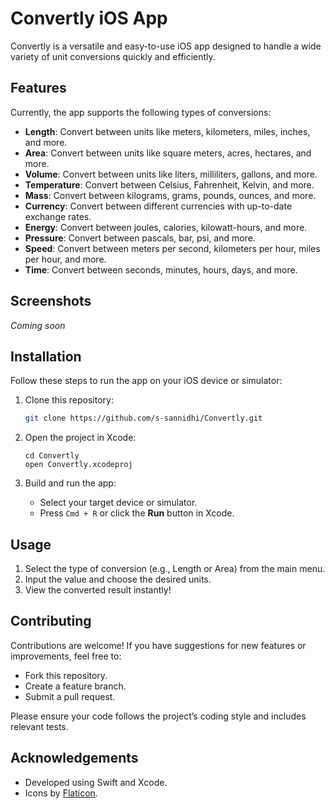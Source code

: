 # Convertly iOS App

Convertly is a versatile and easy-to-use iOS app designed to handle a wide variety of unit conversions quickly and efficiently.

## Features

Currently, the app supports the following types of conversions:

- **Length**: Convert between units like meters, kilometers, miles, inches, and more.
- **Area**: Convert between units like square meters, acres, hectares, and more.
- **Volume**: Convert between units like liters, milliliters, gallons, and more.
- **Temperature**: Convert between Celsius, Fahrenheit, Kelvin, and more.
- **Mass**: Convert between kilograms, grams, pounds, ounces, and more.
- **Currency**: Convert between different currencies with up-to-date exchange rates.
- **Energy**: Convert between joules, calories, kilowatt-hours, and more.
- **Pressure**: Convert between pascals, bar, psi, and more.
- **Speed**: Convert between meters per second, kilometers per hour, miles per hour, and more.
- **Time**: Convert between seconds, minutes, hours, days, and more.

## Screenshots

*Coming soon*

## Installation

Follow these steps to run the app on your iOS device or simulator:

1. Clone this repository:
   ```bash
   git clone https://github.com/s-sannidhi/Convertly.git
   ```

2. Open the project in Xcode:
   ```
   cd Convertly
   open Convertly.xcodeproj
   ```

3. Build and run the app:
   - Select your target device or simulator.
   - Press `Cmd + R` or click the **Run** button in Xcode.

## Usage

1. Select the type of conversion (e.g., Length or Area) from the main menu.
2. Input the value and choose the desired units.
3. View the converted result instantly!

## Contributing

Contributions are welcome! If you have suggestions for new features or improvements, feel free to:

- Fork this repository.
- Create a feature branch.
- Submit a pull request.

Please ensure your code follows the project’s coding style and includes relevant tests.

## Acknowledgements

- Developed using Swift and Xcode.
- Icons by [Flaticon](https://www.flaticon.com).


